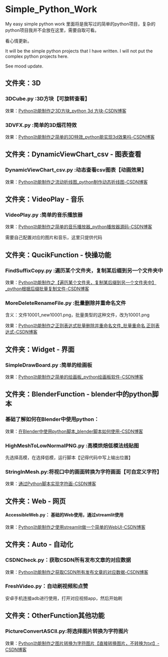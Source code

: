 # Simple_Python_Work
My easy simple python work
里面将是我写过的简单的python项目，复杂的python项目我并不会放在这里，需要自取可看。

看心情更新。

It will be the simple python projects that I have written. I will not put the complex python projects here.

See mood update.



## 文件夹：3D

### 3DCube.py :3D方块【可旋转查看】

效果：[Python功能制作之3D方块_python 3d 方块-CSDN博客](https://hanwenshilin-dftx8.blog.csdn.net/article/details/132371578)

### 3DVFX.py :简单的3D烟花特效

效果：[Python功能制作之简单的3D特效_python能实现3d效果吗-CSDN博客](https://hanwenshilin-dftx8.blog.csdn.net/article/details/132372485)



## 文件夹：DynamicViewChart_csv - 图表查看

### DynamicViewChart_csv.py :动态查看csv图表【动画效果】

效果：[Python功能制作之流动折线图_python制作动态折线图-CSDN博客](https://hanwenshilin-dftx8.blog.csdn.net/article/details/139010422)



## 文件夹：VideoPlay - 音乐

### VideoPlay.py :简单的音乐播放器

效果：[Python功能制作之简单的音乐播放器_python播放器源码-CSDN博客](https://hanwenshilin-dftx8.blog.csdn.net/article/details/132418181)

需要自己配置对应的图片和音乐，这里只提供代码



## 文件夹：QucikFunction - 快操功能

### FindSuffixCopy.py :遍历某个文件夹，复制某后缀到另一个文件夹中

效果：[Python功能制作之【遍历某个文件夹，复制某后缀到另一个文件夹中】_python根据后缀批量复制文件-CSDN博客](https://hanwenshilin-dftx8.blog.csdn.net/article/details/132482613)

### MoreDeleteRenameFile.py :批量删除并重命名文件

含义：文件10001_new10001.png，批量类型的这种文件，改为10001.png

效果：[Python功能制作之正则表达式批量删除并重命名文件_批量重命名 正则表达式-CSDN博客](https://hanwenshilin-dftx8.blog.csdn.net/article/details/134226417)



## 文件夹：Widget - 界面

### SimpleDrawBoard.py :简单的绘画板

效果：[Python功能制作之简单的绘画板_python绘画板软件-CSDN博客](https://hanwenshilin-dftx8.blog.csdn.net/article/details/132524125)



## 文件夹：BlenderFunction - blender中的python脚本

### 基础了解如何在Blender中使用python：

效果：[在Blender中使用python脚本_blender脚本如何使用-CSDN博客](https://hanwenshilin-dftx8.blog.csdn.net/article/details/134161926)

### HighMeshToLowNormalPNG.py :高模烘焙低模法线贴图

先选择高模，在选择低模，运行脚本【记得代码中写上输出位置】

### StringInMesh.py:将视口中的画面转换为字符画面【可自定义字符】

效果：[通过Python脚本实现字符画-CSDN博客](https://hanwenshilin-dftx8.blog.csdn.net/article/details/140070748)





## 文件夹：Web - 网页

#### AccessibleWeb.py： 基础的Web使用，通过streamlit使用

效果：[Python功能制作之使用streamlit做一个简单的WebUI-CSDN博客](https://hanwenshilin-dftx8.blog.csdn.net/article/details/140068289)





## 文件夹：Auto - 自动化

### CSDNCheck.py：获取CSDN所有发布文章的对应数据

效果：[Python功能制作之获取CSDN所有发布文章的对应数据-CSDN博客](https://blog.csdn.net/q244645787/article/details/140362927)

### FreshVideo.py：自动刷视频和点赞

安卓手机连接adb进行使用，打开对应视频app，然后开始刷



## 文件夹：OtherFunction其他功能

### PictureConvertASCII.py:将选择图片转换为字符图片

效果：[Python功能制作之图片转换为字符图片【直接转换图片，不转换为txt】-CSDN博客](https://hanwenshilin-dftx8.blog.csdn.net/article/details/140760254)